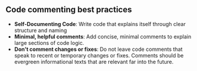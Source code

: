 ## Code commenting best practices

- **Self-Documenting Code**: Write code that explains itself through clear structure and naming
- **Minimal, helpful comments**: Add concise, minimal comments to explain large sections of code logic.
- **Don't comment changes or fixes**: Do not leave code comments that speak to recent or temporary changes or fixes. Comments should be evergreen informational texts that are relevant far into the future.
